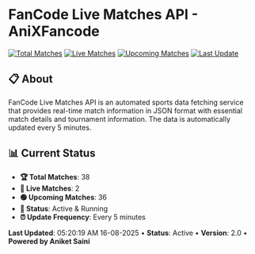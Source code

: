 # FanCode Live Matches API - AniXFancode

[![Total Matches](https://img.shields.io/badge/Total%20Matches-38-blue)](https://github.com/AniketSainiOp/AniXFancode)
[![Live Matches](https://img.shields.io/badge/Live%20Matches-2-red)](https://github.com/AniketSainiOp/AniXFancode)
[![Upcoming Matches](https://img.shields.io/badge/Upcoming%20Matches-36-green)](https://github.com/AniketSainiOp/AniXFancode)
[![Last Update](https://img.shields.io/badge/Last%20Update-05%3A20%3A19%20AM%2016-08-2025-orange)](https://github.com/AniketSainiOp/AniXFancode)

## 📋 About

FanCode Live Matches API is an automated sports data fetching service that provides real-time match information in JSON format with essential match details and tournament information. The data is automatically updated every 5 minutes.

## 📊 Current Status

- **🏆 Total Matches**: 38
- **🔴 Live Matches**: 2
- **🟢 Upcoming Matches**: 36
- **📡 Status**: Active & Running
- **⏰ Update Frequency**: Every 5 minutes

**Last Updated**: 05:20:19 AM 16-08-2025 • **Status**: Active • **Version**: 2.0 • **Powered by Aniket Saini**
